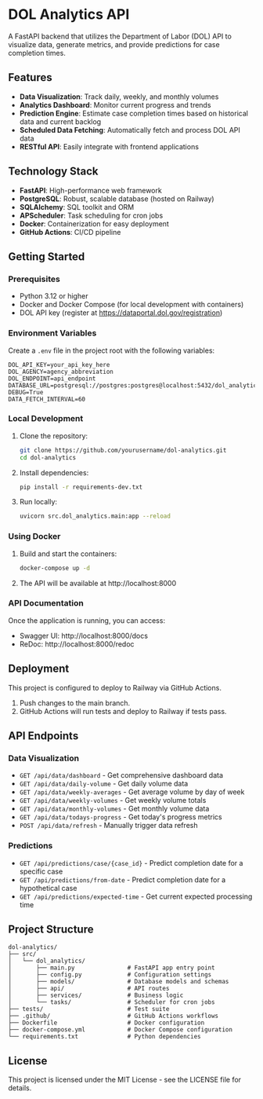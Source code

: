 # DOL Analytics API

A FastAPI backend that utilizes the Department of Labor (DOL) API to visualize data, generate metrics, and provide predictions for case completion times.

## Features

- **Data Visualization**: Track daily, weekly, and monthly volumes
- **Analytics Dashboard**: Monitor current progress and trends
- **Prediction Engine**: Estimate case completion times based on historical data and current backlog
- **Scheduled Data Fetching**: Automatically fetch and process DOL API data
- **RESTful API**: Easily integrate with frontend applications

## Technology Stack

- **FastAPI**: High-performance web framework
- **PostgreSQL**: Robust, scalable database (hosted on Railway)
- **SQLAlchemy**: SQL toolkit and ORM
- **APScheduler**: Task scheduling for cron jobs
- **Docker**: Containerization for easy deployment
- **GitHub Actions**: CI/CD pipeline

## Getting Started

### Prerequisites

- Python 3.12 or higher
- Docker and Docker Compose (for local development with containers)
- DOL API key (register at https://dataportal.dol.gov/registration)

### Environment Variables

Create a `.env` file in the project root with the following variables:

```
DOL_API_KEY=your_api_key_here
DOL_AGENCY=agency_abbreviation
DOL_ENDPOINT=api_endpoint
DATABASE_URL=postgresql://postgres:postgres@localhost:5432/dol_analytics
DEBUG=True
DATA_FETCH_INTERVAL=60
```

### Local Development

1. Clone the repository:
   ```bash
   git clone https://github.com/yourusername/dol-analytics.git
   cd dol-analytics
   ```

2. Install dependencies:
   ```bash
   pip install -r requirements-dev.txt
   ```

3. Run locally:
   ```bash
   uvicorn src.dol_analytics.main:app --reload
   ```

### Using Docker

1. Build and start the containers:
   ```bash
   docker-compose up -d
   ```

2. The API will be available at http://localhost:8000

### API Documentation

Once the application is running, you can access:
- Swagger UI: http://localhost:8000/docs
- ReDoc: http://localhost:8000/redoc

## Deployment

This project is configured to deploy to Railway via GitHub Actions.

1. Push changes to the main branch.
2. GitHub Actions will run tests and deploy to Railway if tests pass.

## API Endpoints

### Data Visualization

- `GET /api/data/dashboard` - Get comprehensive dashboard data
- `GET /api/data/daily-volume` - Get daily volume data
- `GET /api/data/weekly-averages` - Get average volume by day of week
- `GET /api/data/weekly-volumes` - Get weekly volume totals
- `GET /api/data/monthly-volumes` - Get monthly volume data
- `GET /api/data/todays-progress` - Get today's progress metrics
- `POST /api/data/refresh` - Manually trigger data refresh

### Predictions

- `GET /api/predictions/case/{case_id}` - Predict completion date for a specific case
- `GET /api/predictions/from-date` - Predict completion date for a hypothetical case
- `GET /api/predictions/expected-time` - Get current expected processing time

## Project Structure

```
dol-analytics/
├── src/
│   └── dol_analytics/
│       ├── main.py               # FastAPI app entry point
│       ├── config.py             # Configuration settings
│       ├── models/               # Database models and schemas
│       ├── api/                  # API routes
│       ├── services/             # Business logic
│       └── tasks/                # Scheduler for cron jobs
├── tests/                        # Test suite
├── .github/                      # GitHub Actions workflows
├── Dockerfile                    # Docker configuration
├── docker-compose.yml            # Docker Compose configuration
└── requirements.txt              # Python dependencies
```

## License

This project is licensed under the MIT License - see the LICENSE file for details.